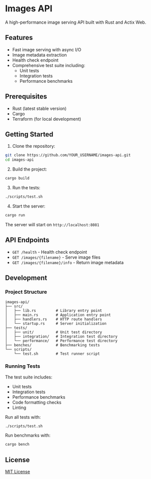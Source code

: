 # Images API

A high-performance image serving API built with Rust and Actix Web.

## Features

- Fast image serving with async I/O
- Image metadata extraction
- Health check endpoint
- Comprehensive test suite including:
  - Unit tests
  - Integration tests
  - Performance benchmarks

## Prerequisites

- Rust (latest stable version)
- Cargo
- Terraform (for local development)

## Getting Started

1. Clone the repository:
```bash
git clone https://github.com/YOUR_USERNAME/images-api.git
cd images-api
```

2. Build the project:
```bash
cargo build
```

3. Run the tests:
```bash
./scripts/test.sh
```

4. Start the server:
```bash
cargo run
```

The server will start on `http://localhost:8081`

## API Endpoints

- `GET /health` - Health check endpoint
- `GET /images/{filename}` - Serve image files
- `GET /images/{filename}/info` - Return image metadata

## Development

### Project Structure
```
images-api/
├── src/
│   ├── lib.rs         # Library entry point
│   ├── main.rs        # Application entry point
│   ├── handlers.rs    # HTTP route handlers
│   └── startup.rs     # Server initialization
├── tests/
│   ├── unit/          # Unit test directory
│   ├── integration/   # Integration test directory
│   └── performance/   # Performance test directory
├── benches/           # Benchmarking tests
└── scripts/
    └── test.sh        # Test runner script
```

### Running Tests

The test suite includes:
- Unit tests
- Integration tests
- Performance benchmarks
- Code formatting checks
- Linting

Run all tests with:
```bash
./scripts/test.sh
```

Run benchmarks with:
```bash
cargo bench
```

## License

[MIT License](LICENSE)
